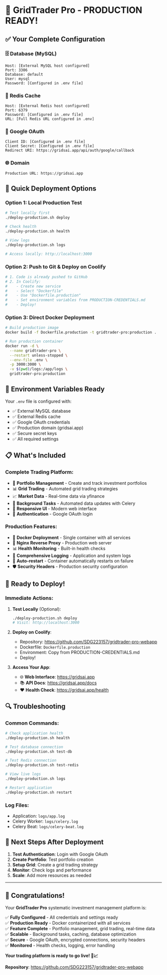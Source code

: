 # 🚀 GridTrader Pro - PRODUCTION READY!

## ✅ Your Complete Configuration

### 🗄️ **Database (MySQL)**
```
Host: [External MySQL host configured]
Port: 3306
Database: default
User: mysql
Password: [Configured in .env file]
```

### 🔴 **Redis Cache**
```
Host: [External Redis host configured]
Port: 6379
Password: [Configured in .env file]
URL: [Full Redis URL configured in .env]
```

### 🔐 **Google OAuth**
```
Client ID: [Configured in .env file]
Client Secret: [Configured in .env file]
Redirect URI: https://gridsai.app/api/auth/google/callback
```

### 🌐 **Domain**
```
Production URL: https://gridsai.app
```

## 🎯 **Quick Deployment Options**

### **Option 1: Local Production Test**
```bash
# Test locally first
./deploy-production.sh deploy

# Check health
./deploy-production.sh health

# View logs
./deploy-production.sh logs

# Access locally: http://localhost:3000
```

### **Option 2: Push to Git & Deploy on Coolify**
```bash
# 1. Code is already pushed to GitHub
# 2. In Coolify:
#    - Create new service
#    - Select "Dockerfile"  
#    - Use "Dockerfile.production"
#    - Set environment variables from PRODUCTION-CREDENTIALS.md
#    - Deploy!
```

### **Option 3: Direct Docker Deployment**
```bash
# Build production image
docker build -f Dockerfile.production -t gridtrader-pro:production .

# Run production container
docker run -d \
  --name gridtrader-pro \
  --restart unless-stopped \
  --env-file .env \
  -p 3000:3000 \
  -v $(pwd)/logs:/app/logs \
  gridtrader-pro:production
```

## 🔧 **Environment Variables Ready**

Your `.env` file is configured with:
- ✅ External MySQL database
- ✅ External Redis cache  
- ✅ Google OAuth credentials
- ✅ Production domain (gridsai.app)
- ✅ Secure secret keys
- ✅ All required settings

## 📋 **What's Included**

### **Complete Trading Platform:**
- 🏦 **Portfolio Management** - Create and track investment portfolios
- 📊 **Grid Trading** - Automated grid trading strategies
- 📈 **Market Data** - Real-time data via yfinance
- 🔄 **Background Tasks** - Automated data updates with Celery
- 📱 **Responsive UI** - Modern web interface
- 🔐 **Authentication** - Google OAuth login

### **Production Features:**
- 🐳 **Docker Deployment** - Single container with all services
- 🚀 **Nginx Reverse Proxy** - Production web server
- 📊 **Health Monitoring** - Built-in health checks
- 📝 **Comprehensive Logging** - Application and system logs
- 🔄 **Auto-restart** - Container automatically restarts on failure
- 🛡️ **Security Headers** - Production security configuration

## 🎉 **Ready to Deploy!**

### **Immediate Actions:**

1. **Test Locally** (Optional):
   ```bash
   ./deploy-production.sh deploy
   # Visit: http://localhost:3000
   ```

2. **Deploy on Coolify**:
   - Repository: https://github.com/SDG223157/gridtrader-pro-webapp
   - Dockerfile: `Dockerfile.production`
   - Environment: Copy from PRODUCTION-CREDENTIALS.md
   - Deploy!

3. **Access Your App**:
   - 🌐 **Web Interface**: https://gridsai.app
   - 📚 **API Docs**: https://gridsai.app/docs  
   - ❤️ **Health Check**: https://gridsai.app/health

## 🔍 **Troubleshooting**

### **Common Commands:**
```bash
# Check application health
./deploy-production.sh health

# Test database connection  
./deploy-production.sh test-db

# Test Redis connection
./deploy-production.sh test-redis

# View live logs
./deploy-production.sh logs

# Restart application
./deploy-production.sh restart
```

### **Log Files:**
- Application: `logs/app.log`
- Celery Worker: `logs/celery.log`  
- Celery Beat: `logs/celery-beat.log`

## 🎯 **Next Steps After Deployment**

1. **Test Authentication**: Login with Google OAuth
2. **Create Portfolio**: Test portfolio creation
3. **Setup Grid**: Create a grid trading strategy
4. **Monitor**: Check logs and performance
5. **Scale**: Add more resources as needed

---

## 🎊 **Congratulations!**

Your **GridTrader Pro** systematic investment management platform is:

✅ **Fully Configured** - All credentials and settings ready  
✅ **Production Ready** - Docker containerized with all services  
✅ **Feature Complete** - Portfolio management, grid trading, real-time data  
✅ **Scalable** - Background tasks, caching, database optimization  
✅ **Secure** - Google OAuth, encrypted connections, security headers  
✅ **Monitored** - Health checks, logging, error handling  

**Your trading platform is ready to go live! 🚀📈**

**Repository**: https://github.com/SDG223157/gridtrader-pro-webapp